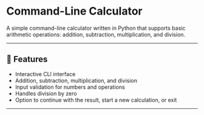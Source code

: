 # Command-Line Calculator

A simple command-line calculator written in Python that supports basic arithmetic operations: addition, subtraction, multiplication, and division.

---

## 🚀 Features

- Interactive CLI interface  
- Addition, subtraction, multiplication, and division  
- Input validation for numbers and operations  
- Handles division by zero  
- Option to continue with the result, start a new calculation, or exit  

---

